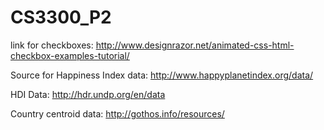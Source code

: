 # CS3300_P2

link for checkboxes: http://www.designrazor.net/animated-css-html-checkbox-examples-tutorial/

Source for Happiness Index data: http://www.happyplanetindex.org/data/

HDI Data: http://hdr.undp.org/en/data

Country centroid data: http://gothos.info/resources/
